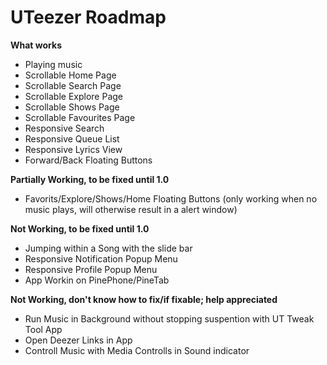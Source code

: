 # UTeezer Roadmap
**What works**
- Playing music
- Scrollable Home Page
- Scrollable Search Page
- Scrollable Explore Page
- Scrollable Shows Page
- Scrollable Favourites Page
- Responsive Search
- Responsive Queue List
- Responsive Lyrics View
- Forward/Back Floating Buttons

**Partially Working, to be fixed until 1.0**
- Favorits/Explore/Shows/Home Floating Buttons (only working when no music plays, will otherwise result in a alert window)

**Not Working, to be fixed until 1.0**
- Jumping within a Song with the slide bar
- Responsive Notification Popup Menu
- Responsive Profile Popup Menu
- App Workin on PinePhone/PineTab

**Not Working, don't know how to fix/if fixable; help appreciated**
- Run Music in Background without stopping suspention with UT Tweak Tool App
- Open Deezer Links in App
- Controll Music with Media Controlls in Sound indicator 
